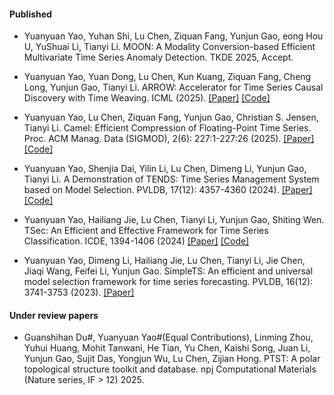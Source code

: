 #### Published
- Yuanyuan Yao, Yuhan Shi, Lu Chen, Ziquan Fang, Yunjun Gao, eong Hou U, YuShuai Li, Tianyi Li. MOON: A Modality Conversion-based Efficient Multivariate Time Series Anomaly Detection. TKDE 2025, Accept.

- Yuanyuan Yao, Yuan Dong, Lu Chen, Kun Kuang, Ziquan Fang, Cheng Long, Yunjun Gao, Tianyi Li. ARROW: Accelerator for Time Series Causal Discovery with Time Weaving. ICML (2025). [[Paper]](https://icml.cc/virtual/2025/poster/46084) [[Code]](https://github.com/XiangguanMu/arrow)

- Yuanyuan Yao, Lu Chen, Ziquan Fang, Yunjun Gao, Christian S. Jensen, Tianyi Li. Camel: Efficient Compression of Floating-Point Time Series. Proc. ACM Manag. Data (SIGMOD), 2(6): 227:1-227:26 (2025). [[Paper]](https://dl.acm.org/doi/10.1145/3698802) [[Code]](https://github.com/yoyo185644/Camel)

- Yuanyuan Yao, Shenjia Dai, Yilin Li, Lu Chen, Dimeng Li,  Yunjun Gao, Tianyi Li. A Demonstration of TENDS: Time Series Management System based on Model Selection. PVLDB, 17(12): 4357-4360 (2024). [[Paper]](https://www.vldb.org/pvldb/vol17/p4357-chen.pdf) [[Code]](https://github.com/yoyo185644/TENDS)

- Yuanyuan Yao, Hailiang Jie, Lu Chen, Tianyi Li, Yunjun Gao, Shiting Wen. TSec: An Efficient and Effective Framework for Time Series Classification. ICDE, 1394-1406 (2024) [[Paper]](https://ieeexplore.ieee.org/stamp/stamp.jsp?tp=&arnumber=10597818) [[Code]](https://github.com/ZJU-DAILY/TSec)

- Yuanyuan Yao, Dimeng Li, Hailiang Jie, Lu Chen, Tianyi Li, Jie Chen, Jiaqi Wang, Feifei Li, Yunjun Gao. SimpleTS: An efficient and universal model selection framework for time series forecasting. PVLDB, 16(12): 3741-3753 (2023). [[Paper]](https://dl.acm.org/doi/pdf/10.14778/3611540.3611561)



#### Under review papers

- Guanshihan Du#, Yuanyuan Yao#(Equal Contributions), Linming Zhou, Yuhui Huang, Mohit Tanwani, He Tian, Yu Chen, Kaishi Song, Juan Li, Yunjun Gao, Sujit Das, Yongjun Wu, Lu Chen, Zijian Hong. PTST: A polar topological structure toolkit and database. npj Computational Materials (Nature series, IF $>$ 12) 2025.